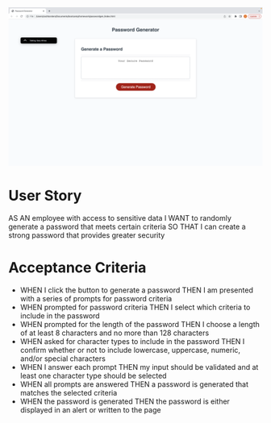 ![My Image](./assets/Screenshot%202023-01-17%20at%209.42.02%20AM.png)


# User Story

AS AN employee with access to sensitive data
I WANT to randomly generate a password that meets certain criteria
SO THAT I can create a strong password that provides greater security



# Acceptance Criteria

- WHEN I click the button to generate a password THEN I am presented with a series of prompts for password criteria
- WHEN prompted for password criteria THEN I select which criteria to include in the password
- WHEN prompted for the length of the password THEN I choose a length of at least 8 characters and no more than 128 characters
- WHEN asked for character types to include in the password THEN I confirm whether or not to include lowercase, uppercase, numeric, and/or special characters
- WHEN I answer each prompt THEN my input should be validated and at least one character type should be selected
- WHEN all prompts are answered THEN a password is generated that matches the selected criteria
- WHEN the password is generated THEN the password is either displayed in an alert or written to the page
